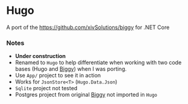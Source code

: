# Hugo

A port of the https://github.com/xivSolutions/biggy for .NET Core

### Notes

- **Under construction**
- Renamed to `Hugo` to help differentiate when working with two code bases (Hugo and [Biggy](https://github.com/xivSolutions/biggy)) when I was porting.
- Use `App/` project to see it in action
- Works for `JsonStore<T>` (`Hugo.Data.Json`)
- `Sqlite` project not tested
- Postgres project from original [Biggy](https://github.com/xivSolutions/biggy) not imported in `Hugo`
